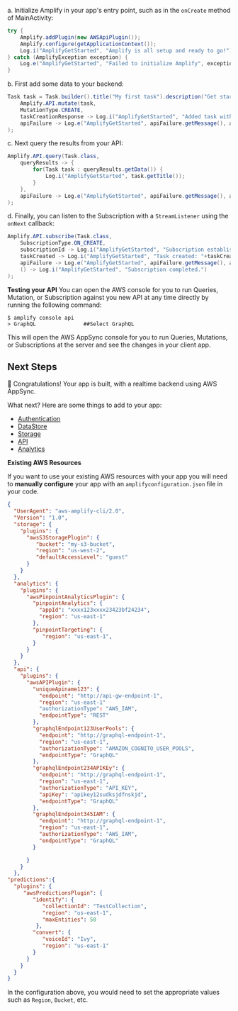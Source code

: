 a. Initialize Amplify in your app's entry point, such as in the `onCreate` method of MainActivity:

```java
try {
    Amplify.addPlugin(new AWSApiPlugin());
    Amplify.configure(getApplicationContext());
    Log.i("AmplifyGetStarted", "Amplify is all setup and ready to go!");
} catch (AmplifyException exception) {
    Log.e("AmplifyGetStarted", "Failed to initialize Amplify", exception);
}
```

b. First add some data to your backend:

```java
Task task = Task.builder().title("My first task").description("Get started with Amplify").build();
    Amplify.API.mutate(task,
    MutationType.CREATE,
    taskCreationResponse -> Log.i("AmplifyGetStarted", "Added task with id: " + taskCreationResponse.getData().getId()),
    apiFailure -> Log.e("AmplifyGetStarted", apiFailure.getMessage(), apiFailure)
);
```

c. Next query the results from your API:

```java
Amplify.API.query(Task.class,
    queryResults -> {
        for(Task task : queryResults.getData()) {
            Log.i("AmplifyGetStarted", task.getTitle());
        }
    },
    apiFailure -> Log.e("AmplifyGetStarted", apiFailure.getMessage(), apiFailure)
);
```

d. Finally, you can listen to the Subscription with a `StreamListener` using the `onNext` callback:

```java
Amplify.API.subscribe(Task.class,
    SubscriptionType.ON_CREATE,
    subscriptionId -> Log.i("AmplifyGetStarted", "Subscription established: "+subscriptionId),
    taskCreated -> Log.i("AmplifyGetStarted", "Task created: "+taskCreated.getData().getTitle()),
    apiFailure -> Log.e("AmplifyGetStarted", apiFailure.getMessage(), apiFailure),
    () -> Log.i("AmplifyGetStarted", "Subscription completed.")
);
```

**Testing your API**
You can open the AWS console for you to run Queries, Mutation, or Subscription against you new API at any time directly by running the following command:

```terminal
$ amplify console api
> GraphQL               ##Select GraphQL
```

This will open the AWS AppSync console for you to run Queries, Mutations, or Subscriptions at the server and see the changes in your client app.

## Next Steps

🎉 Congratulations! Your app is built, with a realtime backend using AWS AppSync.

What next? Here are some things to add to your app:

* [Authentication](./authentication)
* [DataStore](./datastore)
* [Storage](./storage)
* [API](./api)
* [Analytics](./analytics)

**Existing AWS Resources**

If you want to use your existing AWS resources with your app you will need to **manually configure** your app with an `amplifyconfiguration.json` file in your code.

```json
{
  "UserAgent": "aws-amplify-cli/2.0",
  "Version": "1.0",
  "storage": {
    "plugins": {
      "awsS3StoragePlugin": {
         "bucket": "my-s3-bucket",
         "region": "us-west-2",
         "defaultAccessLevel": "guest"
      }
    }
  },
  "analytics": {
    "plugins": {
      "awsPinpointAnalyticsPlugin": {
        "pinpointAnalytics": {
          "appId": "xxxx123xxxx23423bf24234",
          "region": "us-east-1"
        },
        "pinpointTargeting": {
           "region": "us-east-1",
        }
      }
    }
  },
  "api": {
    "plugins": {
      "awsAPIPlugin": {
        "uniqueApiname123": {
          "endpoint": "http://api-gw-endpoint-1",
          "region": "us-east-1"
          "authorizationType": "AWS_IAM",
          "endpointType": "REST"
        },
        "graphqlEndpoint123UserPools": {
          "endpoint": "http://graphql-endpoint-1",
          "region": "us-east-1",
          "authorizationType": "AMAZON_COGNITO_USER_POOLS",
          "endpointType": "GraphQL"
        },
        "graphqlEndpoint234APIKEy": {
          "endpoint": "http://graphql-endpoint-1",
          "region": "us-east-1",
          "authorizationType": "API_KEY",
          "apiKey": "apikey12sudksjdfnskjd",
          "endpointType": "GraphQL"
        },
        "graphqlEndpoint345IAM": {
          "endpoint": "http://graphql-endpoint-1",
          "region": "us-east-1",
          "authorizationType": "AWS_IAM",
          "endpointType": "GraphQL"
        }

      }
    }
  },
"predictions":{
  "plugins": {
     "awsPredictionsPlugin": {
        "identify": {
           "collectionId": "TestCollection",
           "region": "us-east-1",
           "maxEntities": 50
         },
        "convert": {
           "voiceId": "Ivy",
           "region": "us-east-1"
        }
      }
    }
  }
}
```

In the configuration above, you would need to set the appropriate values such as `Region`, `Bucket`, etc.